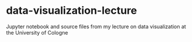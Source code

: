 # data-visualization-lecture
Jupyter notebook and source files from my lecture on data visualization at the University of Cologne
